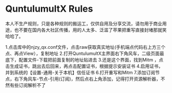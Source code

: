 # QuntulumultX Rules
本人不生产规则，只是各种规则的搬运工，仅供自用及分享交流，请勿用于商业用途，也不要在国内各大社区传播，用的人太多、泛滥了苹果把重写直接封堵那就笑哈哈了。

1.点击库中的njzy_qx.conf文件，点击raw获取真实地址(手机端点代码右上方三个点、再点View），复制地址
2.打开QuntulumultX主界面右下角风车，二级页面最底下，配置文件-下载把前面复制的地址贴进去
3.还是这个界面，找到Mitm ，点击生成证书，跳出去后回来，再点击配置证书，根据提示安装证书
4.启用证书，并到系统的【设置-通用-关于本机】信任证书
6.打开重写和Mitm
7.添加订阅节点，右下角风车-节点-引用(订阅)，然后点右上角添加，记得打开资源解析器，不然有些订阅解析不了
